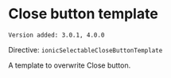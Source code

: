 # Close button template

`Version added: 3.0.1, 4.0.0`

Directive: `ionicSelectableCloseButtonTemplate`

A template to overwrite Close button.
